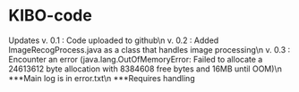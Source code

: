 # KIBO-code
Updates
v. 0.1 : Code uploaded to github\n
v. 0.2 : Added ImageRecogProcess.java as a class that handles image processing\n
v. 0.3 : Encounter an error (java.lang.OutOfMemoryError: Failed to allocate a 24613612 byte allocation with 8384608 free bytes and 16MB until OOM)\n
         ***Main log is in error.txt\n
         ***Requires handling
